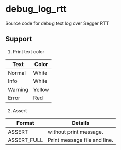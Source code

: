 # debug_log_rtt
Source code for debug text log over Segger RTT

## Support

1. Print text color

| Text | Color |
|------|-------|
| Normal | White |
| Info | White |
| Warning | Yellow |
| Error | Red

2. Assert

|Format | Details |
|-------|---------|
| ASSERT | without print message. |
| ASSERT_FULL | Print message file and line.